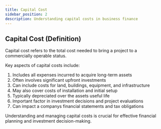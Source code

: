 ```yaml
---
title: Capital Cost
sidebar_position: 2
description: Understanding capital costs in business finance
---
```

## Capital Cost (Definition)
Capital cost refers to the total cost needed to bring a project to a commercially operable status.

Key aspects of capital costs include:
1. Includes all expenses incurred to acquire long-term assets
2. Often involves significant upfront investments
3. Can include costs for land, buildings, equipment, and infrastructure
4. May also cover costs of installation and initial setup
5. Typically depreciated over the assets useful life
6. Important factor in investment decisions and project evaluations
7. Can impact a companys financial statements and tax obligations

Understanding and managing capital costs is crucial for effective financial planning and investment decision-making.